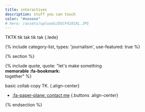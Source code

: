 ```yaml
---
title: interactives
description: stuff you can touch
color: "#eeeeee"
# hero: /assets/uploads/DSCF4101XL.JPG
---
```


TKTK tik tak tik tak
{.lede} 

{% include category-list, types: 'journalism', use-featured: true %}


{% section %}

{% include quote, quote: "let's make something<br/>**memorable :fa-bookmark:**<br/>together" %}

basic collab copy TK.
{.align-center}

* [:fa-paper-plane: contact me](/collab)
{.buttons .align-center}


{% endsection %}